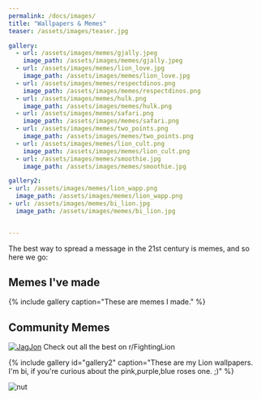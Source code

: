 ```yaml
---
permalink: /docs/images/
title: "Wallpapers & Memes"
teaser: /assets/images/teaser.jpg

gallery:
  - url: /assets/images/memes/gjally.jpeg
    image_path: /assets/images/memes/gjally.jpeg
  - url: /assets/images/memes/lion_love.jpg
    image_path: /assets/images/memes/lion_love.jpg
  - url: /assets/images/memes/respectdinos.png
    image_path: /assets/images/memes/respectdinos.png
  - url: /assets/images/memes/hulk.png
    image_path: /assets/images/memes/hulk.png
  - url: /assets/images/memes/safari.png
    image_path: /assets/images/memes/safari.png
  - url: /assets/images/memes/two_points.png
    image_path: /assets/images/memes/two_points.png
  - url: /assets/images/memes/lion_cult.png
    image_path: /assets/images/memes/lion_cult.png
  - url: /assets/images/memes/smoothie.jpg
    image_path: /assets/images/memes/smoothie.jpg

gallery2:
- url: /assets/images/memes/lion_wapp.png
  image_path: /assets/images/memes/lion_wapp.png
- url: /assets/images/memes/bi_lion.jpg
  image_path: /assets/images/memes/bi_lion.jpg


---
```


The best way to spread a message in the 21st century is memes, and so here we go:

## Memes I've made
{% include gallery caption="These are memes I made." %}

## Community Memes

[![JagJon](https://i.redd.it/8xn4zaihuyy31.png)](https://www.reddit.com/r/FightingLion/comments/dx1g90/only_in_dreams/)
Check out all the best on r/FightingLion

{% include gallery id="gallery2" caption="These are my Lion wallpapers. I'm bi, if you're curious about the pink,purple,blue roses one. ;)" %}

![nut](/assets/images/memes/fighting_nut.png)
